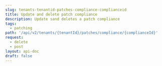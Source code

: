 ```yaml
---
slug: tenants-tenantid-patches-compliance-complianceid
title: Update and delete patch compliance
description: Update sand deletes a patch compliance
tags:
  - patching
path: '/api/v2/tenants/{tenantId}/patches/compliance/{complianceId}'
request:
  - delete
  - post
layout: api-doc
draft: false
---
```

